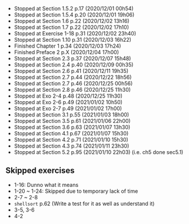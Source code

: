 - Stopped at Section 1.5.2   p.17  (2020/12/01 00h54)
- Stopped at Section 1.5.4   p.20  (2020/12/01 19h06)
- Stopped at Section 1.6     p.22  (2020/12/02 13h16)
- Stopped at Section 1.7     p.22  (2020/12/02 17h10)
- Stopped at Exercise 1-18   p.31  (2020/12/02 23h40)
- Stopped at Section 1.10    p.31  (2020/12/03 16h22)
- Finished   Chapter 1       p.34  (2020/12/03 17h24)
- Finished   Preface 2       p.X   (2020/12/04 17h00)
- Stopped at Section 2.3     p.37  (2020/12/07 15h48)
- Stopped at Section 2.4     p.40  (2020/12/09 00h35)
- Stopped at Section 2.6     p.41  (2020/12/11 19h35)
- Stopped at Section 2.7     p.44  (2020/12/22 18h56)
- Stopped at Section 2.7     p.46  (2020/12/25 00h56)
- Stopped at Section 2.8     p.46  (2020/12/25 11h30)
- Stopped at Exo 2-4         p.48  (2020/12/25 11h30)
- Stopped at Exo 2-6         p.49  (2021/01/02 10h50)
- Stopped at Exo 2-7         p.49  (2021/01/02 17h00)
- Stopped at Section 3.1     p.55  (2021/01/03 18h00)
- Stopped at Section 3.5     p.61  (2021/01/06 22h00)
- Stopped at Section 3.6     p.63  (2021/01/07 13h30)
- Stopped at Section 4.1     p.67  (2021/01/07 15h30)
- Stopped at Section 4.2     p.71  (2021/01/10 15h30)
- Stopped at Section 4.3     p.74  (2021/01/11 23h30)
- Stopped at Section 5.2     p.95  (2021/01/10 22h03) (i.e. ch5 done sec5.1)


## Skipped exercises
- 1-16: Dunno what it means
- 1-20 ~ 1-24: Skipped due to temporary lack of time
- 2-7 ~ 2-8
- `shellsort` p.62 (Write a test for it as well as understand it)
- 3-5, 3-6
- 4-2
